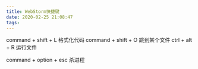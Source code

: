 ```yaml
---
title: WebStorm快捷键
date: 2020-02-25 21:08:47
tags:
---
```

command + shift + L 格式化代码
command + shift + O 跳到某个文件
ctrl + alt + R 运行文件

command + option + esc 杀进程